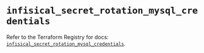 # `infisical_secret_rotation_mysql_credentials`

Refer to the Terraform Registry for docs: [`infisical_secret_rotation_mysql_credentials`](https://registry.terraform.io/providers/infisical/infisical/0.15.41/docs/resources/secret_rotation_mysql_credentials).
